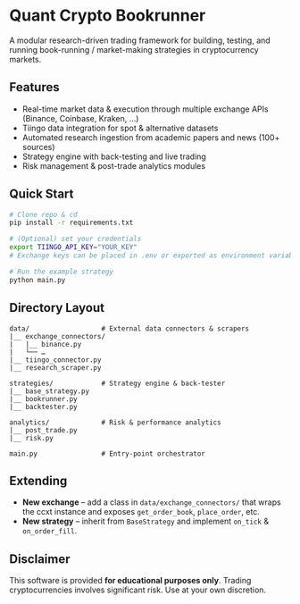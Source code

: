 # Quant Crypto Bookrunner

A modular research-driven trading framework for building, testing, and running book-running / market-making strategies in cryptocurrency markets.

## Features

* Real-time market data & execution through multiple exchange APIs (Binance, Coinbase, Kraken, …)
* Tiingo data integration for spot & alternative datasets
* Automated research ingestion from academic papers and news (100+ sources)
* Strategy engine with back-testing and live trading
* Risk management & post-trade analytics modules

## Quick Start

```bash
# Clone repo & cd
pip install -r requirements.txt

# (Optional) set your credentials
export TIINGO_API_KEY="YOUR_KEY"
# Exchange keys can be placed in .env or exported as environment variables as per ccxt naming convention.

# Run the example strategy
python main.py
```

## Directory Layout

```
data/                  # External data connectors & scrapers
|__ exchange_connectors/
|   |__ binance.py
|   └── …
|__ tiingo_connector.py
|__ research_scraper.py

strategies/            # Strategy engine & back-tester
|__ base_strategy.py
|__ bookrunner.py
|__ backtester.py

analytics/             # Risk & performance analytics
|__ post_trade.py
|__ risk.py

main.py                # Entry-point orchestrator
```

## Extending

* **New exchange** – add a class in `data/exchange_connectors/` that wraps the ccxt instance and exposes `get_order_book`, `place_order`, etc.
* **New strategy** – inherit from `BaseStrategy` and implement `on_tick` & `on_order_fill`.

## Disclaimer

This software is provided **for educational purposes only**. Trading cryptocurrencies involves significant risk. Use at your own discretion.